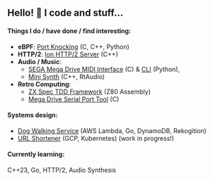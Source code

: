 ## Hello! :wave: I code and stuff...

#### Things I do / have done / find interesting:

* **eBPF**: [Port Knocking](https://github.com/rhargreaves/knock-knock) (C, C++, Python)
* **HTTP/2**: [Ion HTTP/2 Server](https://github.com/rhargreaves/ion) (C++)
* **Audio / Music**:
  - [SEGA Mega Drive MIDI Interface](https://github.com/rhargreaves/mega-drive-midi-interface) (C) & [CLI](https://github.com/rhargreaves/mdmi-cli) (Python), 
  - [Mini Synth](https://github.com/rhargreaves/mini-synth) (C++, RtAudio)
* **Retro Computing**:
  - [ZX Spec TDD Framework](https://github.com/rhargreaves/zx-spec) (Z80 Assembly)
  - [Mega Drive Serial Port Tool](https://github.com/rhargreaves/mega-drive-serial-port) (C)

#### Systems design:

* [Dog Walking Service](https://github.com/rhargreaves/dog-walking) (AWS Lambda, Go, DynamoDB, Rekogition)
* [URL Shortener](https://github.com/rhargreaves/url-shortener) (GCP, Kubernetes) (work in progress!)

#### Currently learning: 

C++23, Go, HTTP/2, Audio Synthesis

<!--
- 🔭 I’m currently working on ...
- 🌱 I’m currently learning C++, audio synthesis & HTTP/2
- 👯 I’m looking to collaborate on ...
- 🤔 I’m looking for help with ...
- 💬 Ask me about ...
- 📫 How to reach me: ...
- 😄 Pronouns: ...
- ⚡ Fun fact: ...
-->
